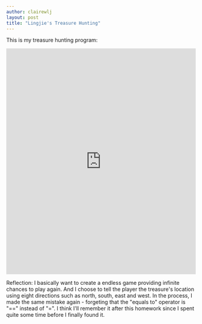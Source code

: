```yaml
---
author: clairewlj
layout: post
title: "Lingjie's Treasure Hunting"
---
```


This is my treasure hunting program:
<iframe src="https://trinket.io/embed/python/ccb553bef2" width="100%" height="600" frameborder="0" marginwidth="0" marginheight="0" allowfullscreen></iframe>

Reflection: I basically want to create a endless game providing infinite chances to play again. And I choose to tell the player the treasure's location using eight directions such as north, south, east and west. In the process, I made the same mistake again - forgeting that the "equals to" operator is "==" instead of "=". I think I'll remember it after this homework since I spent quite some time before I finally found it.
